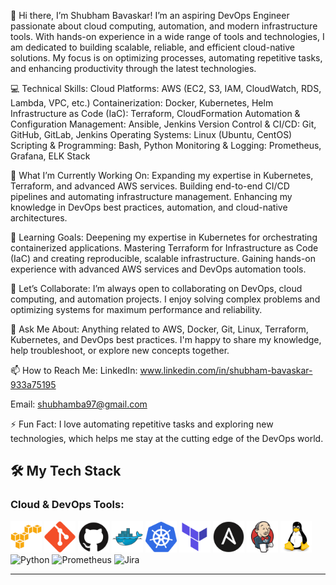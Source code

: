 👋 Hi there, I’m Shubham Bavaskar!
I’m an aspiring DevOps Engineer passionate about cloud computing, automation, and modern infrastructure tools. With hands-on experience in a wide range of tools and technologies, I am dedicated to building scalable, reliable, and efficient cloud-native solutions. My focus is on optimizing processes, automating repetitive tasks, and enhancing productivity through the latest technologies.

💻 Technical Skills:
Cloud Platforms: AWS (EC2, S3, IAM, CloudWatch, RDS, Lambda, VPC, etc.)
Containerization: Docker, Kubernetes, Helm
Infrastructure as Code (IaC): Terraform, CloudFormation
Automation & Configuration Management: Ansible, Jenkins
Version Control & CI/CD: Git, GitHub, GitLab, Jenkins
Operating Systems: Linux (Ubuntu, CentOS)
Scripting & Programming: Bash, Python
Monitoring & Logging: Prometheus, Grafana, ELK Stack

🔭 What I’m Currently Working On:
Expanding my expertise in Kubernetes, Terraform, and advanced AWS services.
Building end-to-end CI/CD pipelines and automating infrastructure management.
Enhancing my knowledge in DevOps best practices, automation, and cloud-native architectures.

🌱 Learning Goals:
Deepening my expertise in Kubernetes for orchestrating containerized applications.
Mastering Terraform for Infrastructure as Code (IaC) and creating reproducible, scalable infrastructure.
Gaining hands-on experience with advanced AWS services and DevOps automation tools.

🤝 Let’s Collaborate:
I’m always open to collaborating on DevOps, cloud computing, and automation projects.
I enjoy solving complex problems and optimizing systems for maximum performance and reliability.

💬 Ask Me About:
Anything related to AWS, Docker, Git, Linux, Terraform, Kubernetes, and DevOps best practices.
I'm happy to share my knowledge, help troubleshoot, or explore new concepts together.

📫 How to Reach Me:
LinkedIn: www.linkedin.com/in/shubham-bavaskar-933a75195

Email: shubhamba97@gmail.com

⚡ Fun Fact:
I love automating repetitive tasks and exploring new technologies, which helps me stay at the cutting edge of the DevOps world.

## 🛠 My Tech Stack

### Cloud & DevOps Tools:
<p align="left">
  <img src="https://raw.githubusercontent.com/devicons/devicon/master/icons/amazonwebservices/amazonwebservices-original.svg" alt="AWS" width="50" height="50"/>
  <img src="https://raw.githubusercontent.com/devicons/devicon/master/icons/git/git-original.svg" alt="Git" width="50" height="50"/>
  <img src="https://raw.githubusercontent.com/devicons/devicon/master/icons/github/github-original.svg" alt="GitHub" width="50" height="50"/>
  <img src="https://raw.githubusercontent.com/devicons/devicon/master/icons/docker/docker-original.svg" alt="Docker" width="50" height="50"/>
  <img src="https://raw.githubusercontent.com/devicons/devicon/master/icons/kubernetes/kubernetes-plain.svg" alt="Kubernetes" width="50" height="50"/>
  <img src="https://raw.githubusercontent.com/devicons/devicon/master/icons/terraform/terraform-original.svg" alt="Terraform" width="50" height="50"/>
  <img src="https://raw.githubusercontent.com/devicons/devicon/master/icons/ansible/ansible-original.svg" alt="Ansible" width="50" height="50"/>
  <img src="https://raw.githubusercontent.com/devicons/devicon/master/icons/jenkins/jenkins-original.svg" alt="Jenkins" width="50" height="50"/>
  <img src="https://raw.githubusercontent.com/devicons/devicon/master/icons/linux/linux-original.svg" alt="Linux" width="50" height="50"/>
  <img src="https://cdn.jsdelivr.net/gh/devicons/devicon/icons/python/python-original.svg" alt="Python" width="50" height="50"/>
  <img src="https://cdn.worldvectorlogo.com/logos/prometheus.svg" alt="Prometheus" width="50" height="50"/>
  <img src="https://raw.githubusercontent.com/rahulbanerjee26/githubAboutMeGenerator/main/icons/jira.svg" alt="Jira" width="50" height="50"/>
</p>

---
